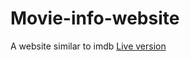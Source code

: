 # Movie-info-website
A website similar to imdb
[Live version ](https://knnan.github.io/Movie-info-website/)

